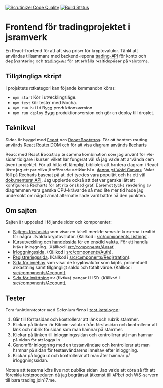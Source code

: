[![Scrutinizer Code Quality](https://scrutinizer-ci.com/g/joln17/trading-react/badges/quality-score.png?b=master)](https://scrutinizer-ci.com/g/joln17/trading-react/?branch=master)
[![Build Status](https://scrutinizer-ci.com/g/joln17/trading-react/badges/build.png?b=master)](https://scrutinizer-ci.com/g/joln17/trading-react/build-status/master)

# Frontend för tradingprojektet i jsramverk
En React-frontend för att att visa priser för kryptovalutor. Tänkt att användas tillsammans med backend-repona [trading-API](https://github.com/joln17/trading-api) för konto och depåhantering och [trading-ws](https://github.com/joln17/trading-ws) för att erhålla realtidspriser på valutorna.

## Tillgängliga skript
I projektets rotkategori kan följande kommandon köras:

* `npm start` Kör i utvecklingsläge.
* `npm test` Kör tester med Mocha.
* `npm run build` Bygg produktionsversion.
* `npm run deploy` Bygg produktionsversion och gör en deploy till droplet.

## Teknikval
Sidan är byggd med [React](https://www.npmjs.com/package/react) och [React Bootstrap](https://www.npmjs.com/package/react-bootstrap). För att hantera routing används [React Router DOM](https://www.npmjs.com/package/react-router-dom) och för att visa diagram används [Recharts](https://www.npmjs.com/package/recharts).

React med React Bootstrap är samma kombination som jag använt för Me-sidan tidigare i kursen vilket har fungerat väl så jag valde att använda dem även i projektet. För att hitta ett lämpligt bibliotek att hantera diagram i React läste jag ett par olika jämförande artiklar bl.a. [denna på Void Canvas](http://voidcanvas.com/top-10-react-graph-chart-libraries-with-demo/). Valet föll på Recharts baserat på att det tycktes vara populärt och ha ett väl [dokumenterat API](http://recharts.org/en-US/api). Jag upplevde också att det var ganska lätt att konfigurera Recharts för att rita önskad graf. Däremot tycks rendering av diagrammen vara ganska CPU-krävande så med lite mer tid hade jag undersökt om något annat alternativ hade varit bättre på den punkten.

## Om sajten
Sajten är uppdelad i följande sidor och komponenter:
* [Sajtens förstasida](https://trading.joln17.me/) som visar en tabell med de senaste kurserna i realtid för några utvalda kryptovalutor. (Källkod i [src/components/Listings](https://github.com/joln17/trading-react/tree/master/src/components/Listings)).
* [Kursutveckling och handelssida](https://trading.joln17.me/asset/bitcoin) för en enskild valuta. För att handla krävs inloggning. (Källkod i [src/components/Asset](https://github.com/joln17/trading-react/tree/master/src/components/Asset)).
* [Inloggningssida](https://trading.joln17.me/login). (Källkod i [src/components/Auth](https://github.com/joln17/trading-react/tree/master/src/components/Auth)).
* [Registreringssida](https://trading.joln17.me/register). (Källkod i [src/components/Registration](https://github.com/joln17/trading-react/tree/master/src/components/Registration)).
* [Sida för innehav](https://trading.joln17.me/holdings) som visar de kryptovalutor som köpts, procentuell avkastning samt tillgängligt saldo och totalt värde. (Källkod i [src/components/Account](https://github.com/joln17/trading-react/tree/master/src/components/Account)).
* [Sida för insättning](https://trading.joln17.me/deposit) av (fiktiva) pengar i USD. (Källkod i [src/components/Account](https://github.com/joln17/trading-react/tree/master/src/components/Account)).

## Tester
Fem funktionstester med Selenium finns i [test-katalogen](https://github.com/joln17/trading-react/tree/master/test):

1. Går till förstasidan och kontrollerar att länk och rubrik stämmer.
2. Klickar på länken för Bitcoin-valutan från förstasidan och kontrollerar att länk och rubrik för sidan som man hamnar på stämmer.
3. Klickar på länken till inloggningssidan och kontrollerar att man hamnar på sidan för att logga in.
4. Genomför inloggning med en testanvändare och kontrollerar att man hamnar på sidan för testanvändarens innehav efter inloggning.
5. Klickar på logga ut och kontrollerar att man åter hamnar på inloggningssidan.

Notera att testerna körs live mot publika sidan. Jag valde att göra så för att förenkla testproceduren då jag begränsat åtkomst till API:et och WS-servern till bara trading.joln17.me.
